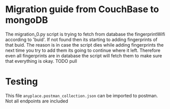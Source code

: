 # Migration guide from CouchBase to mongoDB


The migration_0.py script is trying to fetch from database the fingerprintWifi according to 'buid'. If not found then its starting to adding fingerprints of that buid. The reason is in case the script dies while adding fingerprints the next time you try to add them its going to continue where it left. Therefore even all fingerprints are in database the script will fetch them to make sure that everything is okay.
TODO pull

# Testing
	
This file `anyplace.postman_collection.json` can be imported to postman. 
Not all endpoints are included
